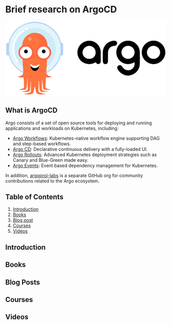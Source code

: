 # Brief research on ArgoCD

![Argo Image](images/argo-horizontal-color.png)

## What is ArgoCD

Argo consists of a set of open source tools for deploying and running applications and workloads on Kubernetes, including:

* [Argo Workflows](https://argoproj.github.io/workflows/): Kubernetes-native workflow engine supporting DAG and step-based workflows.
* [Argo CD](https://argoproj.github.io/cd/): Declarative continuous delivery with a fully-loaded UI.
* [Argo Rollouts](https://argoproj.github.io/rollouts/): Advanced Kubernetes deployment strategies such as Canary and Blue-Green made easy.
* [Argo Events](https://argoproj.github.io/events/): Event based dependency management for Kubernetes.

In addition, [argoproj-labs](https://github.com/argoproj-labs) is a separate GitHub org for community contributions related to the Argo ecosystem.

## Table of Contents

1. [Introduction](#introduction)
2. [Books](#books)
3. [Blog post](#blog)
4. [Courses](#courses)
5. [Videos](#videos)

## Introduction <a name="introduction"></a>

## Books <a name="books"></a>

## Blog Posts <a name="blog"></a>

## Courses <a name="courses"></a>

## Videos <a name="videos"></a>
